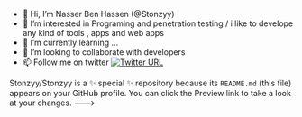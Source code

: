 - 👋 Hi, I’m Nasser Ben Hassen (@Stonzyy)
- 👀 I’m interested in Programing and penetration testing / i like to develope any kind of tools , apps and web apps
- 🌱 I’m currently learning ...
- 💞️ I’m looking to collaborate with developers 
- 📫 Follow  me on twitter [![Twitter URL](https://img.shields.io/twitter/url/https/twitter.com/bukotsunikki.svg?style=social&label=Follow%20%40r00t_nasser)](https://twitter.com/r00t_nasser)



Stonzyy/Stonzyy is a ✨ special ✨ repository because its `README.md` (this file) appears on your GitHub profile.
You can click the Preview link to take a look at your changes.
--->
